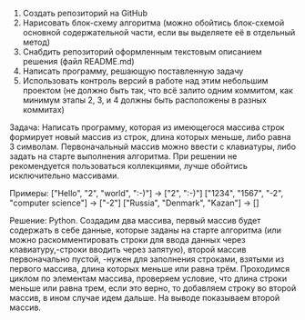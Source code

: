 1. Создать репозиторий на GitHub
2. Нарисовать блок-схему алгоритма (можно обойтись блок-схемой основной содержательной части, если вы выделяете её в отдельный метод)
3. Снабдить репозиторий оформленным текстовым описанием решения (файл README.md)
4. Написать программу, решающую поставленную задачу
5. Использовать контроль версий в работе над этим небольшим проектом (не должно быть так, что всё залито одним коммитом, как минимум этапы 2, 3, и 4 должны быть расположены в разных коммитах)

Задача: Написать программу, которая из имеющегося массива строк формирует новый массив из строк, длина которых меньше, либо равна 3 символам. Первоначальный массив можно ввести с клавиатуры, либо задать на старте выполнения алгоритма. При решении не рекомендуется пользоваться коллекциями, лучше обойтись исключительно массивами.

Примеры:
["Hello", "2", "world", ":-)"] → ["2", ":-)"]
["1234", "1567", "-2", "computer science"] → ["-2"]
["Russia", "Denmark", "Kazan"] → []

Решение:
Python.
Создадим два массива, первый массив будет содержать в себе данные, которые заданы на старте алгоритма (или можно раскомментировать строки для ввода данных через клавиатуру,-строки вводить через запятую), второй массив первоначально пустой, -нужен для заполнения строками, взятыми из первого массива, длина которых меньше или равна трём. Проходимся циклом по элементам массива, проверяем условие, что длина строки меньше или равна трем, если это верно, то добавляем строку во второй массив, в ином случае идем дальше. На выводе показываем второй массив.
